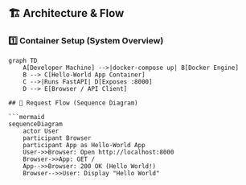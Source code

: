 ## 🏗 Architecture & Flow

### 1️⃣ Container Setup (System Overview)

```mermaid
graph TD
    A[Developer Machine] -->|docker-compose up| B[Docker Engine]
    B --> C[Hello-World App Container]
    C -->|Runs FastAPI| D[Exposes :8000]
    D --> E[Browser / API Client]

## 🔄 Request Flow (Sequence Diagram)

```mermaid
sequenceDiagram
    actor User
    participant Browser
    participant App as Hello-World App
    User->>Browser: Open http://localhost:8000
    Browser->>App: GET /
    App-->>Browser: 200 OK (Hello World!)
    Browser-->>User: Display "Hello World"
